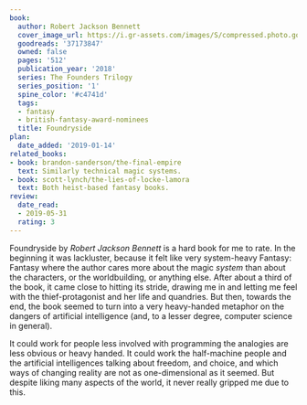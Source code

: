 ```yaml
---
book:
  author: Robert Jackson Bennett
  cover_image_url: https://i.gr-assets.com/images/S/compressed.photo.goodreads.com/books/1520460880l/37173847._SY475_.jpg
  goodreads: '37173847'
  owned: false
  pages: '512'
  publication_year: '2018'
  series: The Founders Trilogy
  series_position: '1'
  spine_color: '#c4741d'
  tags:
  - fantasy
  - british-fantasy-award-nominees
  title: Foundryside
plan:
  date_added: '2019-01-14'
related_books:
- book: brandon-sanderson/the-final-empire
  text: Similarly technical magic systems.
- book: scott-lynch/the-lies-of-locke-lamora
  text: Both heist-based fantasy books.
review:
  date_read:
  - 2019-05-31
  rating: 3
---
```


Foundryside by *Robert Jackson Bennett* is a hard book for me to rate. In the beginning it was lackluster,
because it felt like very system-heavy Fantasy: Fantasy where the author cares more about the magic *system* than about
the characters, or the worldbuilding, or anything else. After about a third of the book, it came close to hitting its
stride, drawing me in and letting me feel with the thief-protagonist and her life and quandries. But then, towards the
end, the book seemed to turn into a very heavy-handed metaphor on the dangers of artificial intelligence (and, to a
lesser degree, computer science in general).

It could work for people less involved with programming the analogies are less obvious or heavy handed. It could work
the half-machine people and the artificial intelligences talking about freedom, and choice, and which ways of changing
reality are not as one-dimensional as it seemed. But despite liking many aspects of the world, it never really gripped
me due to this.
